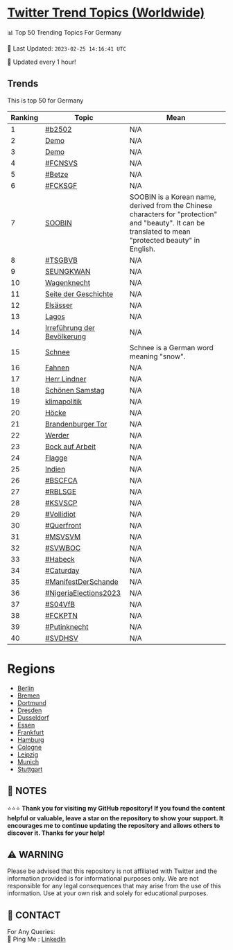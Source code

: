 [Twitter Trend Topics (Worldwide)](https://github.com/ErcinDedeoglu/Twitter-Trend-Topics)
==========


📊 Top 50 Trending Topics For Germany

📆 Last Updated: `2023-02-25 14:16:41 UTC`

🔧 Updated every 1 hour!


## Trends

This is top 50 for Germany

| Ranking | Topic | Mean |
| ------- | ------------ | ------------ |
| 1 | [#b2502](http://twitter.com/search?q=%23b2502) | N/A |
| 2 | [Demo](http://twitter.com/search?q=Demo) | N/A |
| 3 | [Demo](http://twitter.com/search?q=Demo) | N/A |
| 4 | [#FCNSVS](http://twitter.com/search?q=%23FCNSVS) | N/A |
| 5 | [#Betze](http://twitter.com/search?q=%23Betze) | N/A |
| 6 | [#FCKSGF](http://twitter.com/search?q=%23FCKSGF) | N/A |
| 7 | [SOOBIN](http://twitter.com/search?q=SOOBIN) | SOOBIN is a Korean name, derived from the Chinese characters for "protection" and "beauty". It can be translated to mean "protected beauty" in English. |
| 8 | [#TSGBVB](http://twitter.com/search?q=%23TSGBVB) | N/A |
| 9 | [SEUNGKWAN](http://twitter.com/search?q=SEUNGKWAN) | N/A |
| 10 | [Wagenknecht](http://twitter.com/search?q=Wagenknecht) | N/A |
| 11 | [Seite der Geschichte](http://twitter.com/search?q=Seite+der+Geschichte) | N/A |
| 12 | [Elsässer](http://twitter.com/search?q=Els%c3%a4sser) | N/A |
| 13 | [Lagos](http://twitter.com/search?q=Lagos) | N/A |
| 14 | [Irreführung der Bevölkerung](http://twitter.com/search?q=Irref%c3%bchrung+der+Bev%c3%b6lkerung) | N/A |
| 15 | [Schnee](http://twitter.com/search?q=Schnee) | Schnee is a German word meaning "snow". |
| 16 | [Fahnen](http://twitter.com/search?q=Fahnen) | N/A |
| 17 | [Herr Lindner](http://twitter.com/search?q=Herr+Lindner) | N/A |
| 18 | [Schönen Samstag](http://twitter.com/search?q=Sch%c3%b6nen+Samstag) | N/A |
| 19 | [klimapolitik](http://twitter.com/search?q=klimapolitik) | N/A |
| 20 | [Höcke](http://twitter.com/search?q=H%c3%b6cke) | N/A |
| 21 | [Brandenburger Tor](http://twitter.com/search?q=Brandenburger+Tor) | N/A |
| 22 | [Werder](http://twitter.com/search?q=Werder) | N/A |
| 23 | [Bock auf Arbeit](http://twitter.com/search?q=Bock+auf+Arbeit) | N/A |
| 24 | [Flagge](http://twitter.com/search?q=Flagge) | N/A |
| 25 | [Indien](http://twitter.com/search?q=Indien) | N/A |
| 26 | [#BSCFCA](http://twitter.com/search?q=%23BSCFCA) | N/A |
| 27 | [#RBLSGE](http://twitter.com/search?q=%23RBLSGE) | N/A |
| 28 | [#KSVSCP](http://twitter.com/search?q=%23KSVSCP) | N/A |
| 29 | [#Vollidiot](http://twitter.com/search?q=%23Vollidiot) | N/A |
| 30 | [#Querfront](http://twitter.com/search?q=%23Querfront) | N/A |
| 31 | [#MSVSVM](http://twitter.com/search?q=%23MSVSVM) | N/A |
| 32 | [#SVWBOC](http://twitter.com/search?q=%23SVWBOC) | N/A |
| 33 | [#Habeck](http://twitter.com/search?q=%23Habeck) | N/A |
| 34 | [#Caturday](http://twitter.com/search?q=%23Caturday) | N/A |
| 35 | [#ManifestDerSchande](http://twitter.com/search?q=%23ManifestDerSchande) | N/A |
| 36 | [#NigeriaElections2023](http://twitter.com/search?q=%23NigeriaElections2023) | N/A |
| 37 | [#S04VfB](http://twitter.com/search?q=%23S04VfB) | N/A |
| 38 | [#FCKPTN](http://twitter.com/search?q=%23FCKPTN) | N/A |
| 39 | [#Putinknecht](http://twitter.com/search?q=%23Putinknecht) | N/A |
| 40 | [#SVDHSV](http://twitter.com/search?q=%23SVDHSV) | N/A |



# Regions

* [Berlin](</Germany/Berlin.md>)
* [Bremen](</Germany/Bremen.md>)
* [Dortmund](</Germany/Dortmund.md>)
* [Dresden](</Germany/Dresden.md>)
* [Dusseldorf](</Germany/Dusseldorf.md>)
* [Essen](</Germany/Essen.md>)
* [Frankfurt](</Germany/Frankfurt.md>)
* [Hamburg](</Germany/Hamburg.md>)
* [Cologne](</Germany/Cologne.md>)
* [Leipzig](</Germany/Leipzig.md>)
* [Munich](</Germany/Munich.md>)
* [Stuttgart](</Germany/Stuttgart.md>)



## 📝 NOTES

⭐⭐⭐ **Thank you for visiting my GitHub repository! If you found the content helpful or valuable, leave a star on the repository to show your support. It encourages me to continue updating the repository and allows others to discover it. Thanks for your help!**


## ⚠️ WARNING

Please be advised that this repository is not affiliated with Twitter and the information provided is for informational purposes only. We are not responsible for any legal consequences that may arise from the use of this information. Use at your own risk and solely for educational purposes.


## 📨 CONTACT

 For Any Queries:  
            🏓 Ping Me : [LinkedIn](https://www.linkedin.com/in/ercindedeoglu/)
